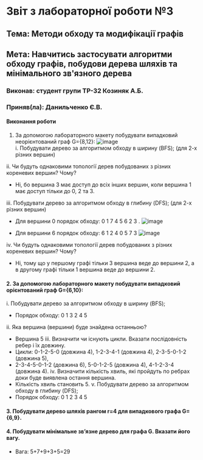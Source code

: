 # Звіт з лабораторної роботи №3 

## Тема: Методи обходу та модифікації графів 

## Мета: Навчитись застосувати алгоритми обходу графів, побудови дерева шляхів та мінімального зв'язного дерева 

### Виконав: студент групи ТР-32 Козиняк А.Б.
### Приняв(ла): Данильченко Є.В.

#### Виконання роботи 

1. За допомогою лабораторного макету побудувати випадковий неорієнтований граф G={8,12}:
![image](https://user-images.githubusercontent.com/48200799/118784541-c84d9700-b898-11eb-8d6a-3a4aee1b72ec.png)</br>
i. Побудувати дерево за алгоритмом обходу в ширину (BFS); (для 2-х різних вершин)

ii. Чи будуть однаковими топології дерев побудованих з різних кореневих вершин? Чому?
* Ні, бо вершина 3 має доступ до всіх інших вершин, коли вершина 1 має доступ тільки до 0, 2 та 3.

iii. Побудувати дерево за алгоритмом обходу в глибину (DFS); (для 2-х різних вершин)
* Для вершини 0 порядок обходу:  0 1 7 4 5 6 2 3 .
![image](https://user-images.githubusercontent.com/48200799/118784738-ef0bcd80-b898-11eb-8ed1-31a52ea9a0c4.png)


* Для вершини 6 порядок обходу: 6 1 2 4 0 5 7 3
![image](https://user-images.githubusercontent.com/48200799/118785337-70fbf680-b899-11eb-8166-23f69556fdc9.png)

iv. Чи будуть однаковими топології дерев побудованих з різних кореневих вершин? Чому?
* Ні, тому що у першому графі тільки 3 вершина веде до вершини 2, а в другому графі тільки 1 вершина веде до вершини 2.

#### 2. За допомогою лабораторного макету побудувати випадковий орієнтований граф G={6,10}:

i. Побудувати дерево за алгоритмом обходу в ширину (BFS);

* Порядок обходу: 0 1 3 2 4 5


ii. Яка вершина (вершини) буде знайдена останньою?
* Вершина 5
iii. Визначити чи існують цикли. Вказати послідовність ребер і їх довжину.
* Цикли: 0-1-2-5-0 (довжина 4), 1-2-3-4-1 (довжина 4), 2-3-5-0-1-2 (довжина 5),
* 2-3-4-5-0-1-2 (довжина 6), 5-0-1-2-5 (довжина 4), 4-1-2-3-4 (довжина 4).
iv. Визначити кількість хвиль, які пройдуть по ребрах доки буде виявлена остання вершина.
* Кількість хвиль становить 5.
v. Побудувати дерево за алгоритмом обходу в глибину (DFS);
* Порядок обходу: 0 1 2 3 4 5 

#### 3. Побудувати дерево шляхів рангом r=4 для випадкового графа G={6,9}.



#### 4. Побудувати мінімальне зв’язне дерево для графа G. Вказати його вагу.



* Вага: 5+7+9+3+5=29
